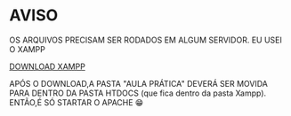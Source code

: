# AVISO
OS  ARQUIVOS PRECISAM SER RODADOS EM ALGUM SERVIDOR. EU USEI  O XAMPP

[DOWNLOAD XAMPP](https://www.apachefriends.org/pt_br/download.html)

APÓS O DOWNLOAD,A  PASTA  "AULA PRÁTICA" DEVERÁ SER  MOVIDA PARA DENTRO DA PASTA HTDOCS (que fica dentro da pasta Xampp). ENTÃO,É SÓ STARTAR O APACHE 😁
